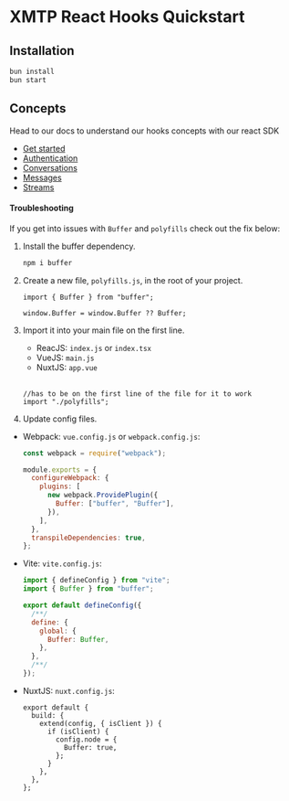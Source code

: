 # XMTP React Hooks Quickstart

## Installation

```bash
bun install
bun start
```

## Concepts

Head to our docs to understand our hooks concepts with our react SDK

- [Get started](https://xmtp.org/docs/build/get-started?tab=rn)
- [Authentication](https://xmtp.org/docs/build/authentication?tab=rn)
- [Conversations](https://xmtp.org/docs/build/conversations?tab=rn)
- [Messages](https://xmtp.org/docs/build/messages/?tab=rn)
- [Streams](https://xmtp.org/docs/build/streams/?tab=rn)

#### Troubleshooting

If you get into issues with `Buffer` and `polyfills` check out the fix below:

1. Install the buffer dependency.

   ```bash
   npm i buffer
   ```

2. Create a new file, `polyfills.js`, in the root of your project.

   ```tsx
   import { Buffer } from "buffer";

   window.Buffer = window.Buffer ?? Buffer;
   ```

3. Import it into your main file on the first line.

   - ReacJS: `index.js` or `index.tsx`
   - VueJS: `main.js`
   - NuxtJS: `app.vue`

   <br/>

   ```tsx
   //has to be on the first line of the file for it to work
   import "./polyfills";
   ```

4. Update config files.

- Webpack: `vue.config.js` or `webpack.config.js`:

  ```jsx
  const webpack = require("webpack");

  module.exports = {
    configureWebpack: {
      plugins: [
        new webpack.ProvidePlugin({
          Buffer: ["buffer", "Buffer"],
        }),
      ],
    },
    transpileDependencies: true,
  };
  ```

- Vite: `vite.config.js`:

  ```jsx
  import { defineConfig } from "vite";
  import { Buffer } from "buffer";

  export default defineConfig({
    /**/
    define: {
      global: {
        Buffer: Buffer,
      },
    },
    /**/
  });
  ```

- NuxtJS: `nuxt.config.js`:

  ```tsx
  export default {
    build: {
      extend(config, { isClient }) {
        if (isClient) {
          config.node = {
            Buffer: true,
          };
        }
      },
    },
  };
  ```
